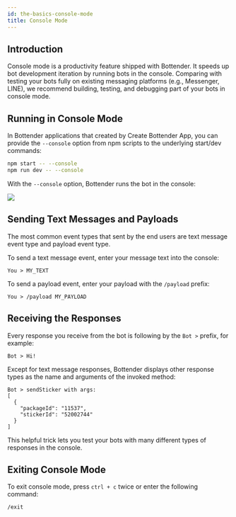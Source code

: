 ```yaml
---
id: the-basics-console-mode
title: Console Mode
---
```


## Introduction

Console mode is a productivity feature shipped with Bottender. It speeds up bot development iteration by running bots in the console. Comparing with testing your bots fully on existing messaging platforms (e.g., Messenger, LINE), we recommend building, testing, and debugging part of your bots in console mode.

## Running in Console Mode

In Bottender applications that created by Create Bottender App, you can provide the `--console` option from npm scripts to the underlying start/dev commands:

```sh
npm start -- --console
npm run dev -- --console
```

With the `--console` option, Bottender runs the bot in the console:

![](https://user-images.githubusercontent.com/3382565/67745487-57991c80-fa5f-11e9-8eb7-9e4144df9e73.png)

## Sending Text Messages and Payloads

The most common event types that sent by the end users are text message event type and payload event type.

To send a text message event, enter your message text into the console:

```
You > MY_TEXT
```

To send a payload event, enter your payload with the `/payload` prefix:

```
You > /payload MY_PAYLOAD
```

## Receiving the Responses

Every response you receive from the bot is following by the `Bot >` prefix, for example:

```
Bot > Hi!
```

Except for text message responses, Bottender displays other response types as the name and arguments of the invoked method:

```
Bot > sendSticker with args:
[
  {
    "packageId": "11537",
    "stickerId": "52002744"
  }
]
```

This helpful trick lets you test your bots with many different types of responses in the console.

## Exiting Console Mode

To exit console mode, press `ctrl + c` twice or enter the following command:

```
/exit
```

